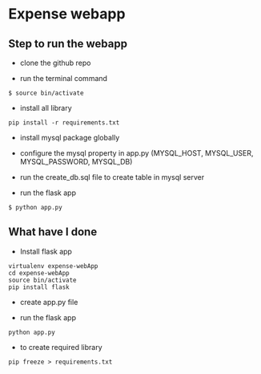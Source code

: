 # Expense webapp

## Step to run the webapp

* clone the github repo

* run the terminal command
```
$ source bin/activate
```

* install all library

```
pip install -r requirements.txt
```

* install mysql package globally

* configure the mysql property in app.py (MYSQL_HOST, MYSQL_USER, MYSQL_PASSWORD, MYSQL_DB)

* run the create_db.sql file to create table in mysql server

* run the flask app
```
$ python app.py
```

## What have I done

* Install flask app

```
virtualenv expense-webApp
cd expense-webApp
source bin/activate
pip install flask
```

* create app.py file

* run the flask app

```
python app.py
```

* to create required library

```
pip freeze > requirements.txt
```
